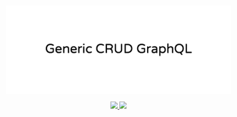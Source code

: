 <p align="center"><img src="./assets/banner.png" /></p>
<p align="center">
    <a href="https://circleci.com/gh/0x3fc/generic-crud-graphql">
        <img src="https://img.shields.io/circleci/build/github/0x3fc/generic-crud-graphql?style=flat-square" />
    </a>
    <a href="https://codecov.io/github/0x3fc/generic-crud-graphql">
        <img src="https://img.shields.io/codecov/c/github/0x3fc/generic-crud-graphql?style=flat-square" />
    </a>
</p>
